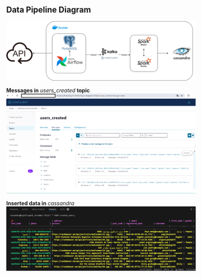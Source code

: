 ## Data Pipeline Diagram 
![Diagram](https://github.com/DenysBosiak/de-projects/blob/main/ApiKafkaStreaming/images/schema.png)


**Messages in** *users_created* **topic**
![Diagram](https://github.com/DenysBosiak/de-projects/blob/main/ApiKafkaStreaming/images/kafka_topic_messages.png)

**Inserted data in** *cassandra*
![Diagram](https://github.com/DenysBosiak/de-projects/blob/main/ApiKafkaStreaming/images/cassandra_table.png)